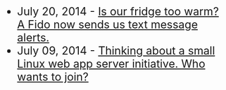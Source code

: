 

- July 20, 2014 - [Is our fridge too warm? A Fido now sends us text message alerts.](#!is-our-fridge-too-warm/README.md)
- July 09, 2014 - [Thinking about a small Linux web app server initiative. Who wants to join?](#!thinking-about-a-small-linux-web-app-server-initiative/README.md)


<style> 
#md-left-column { display:none;} 
.anchor-highlight {display: none;}
li {font-size: 25px;}

</style>